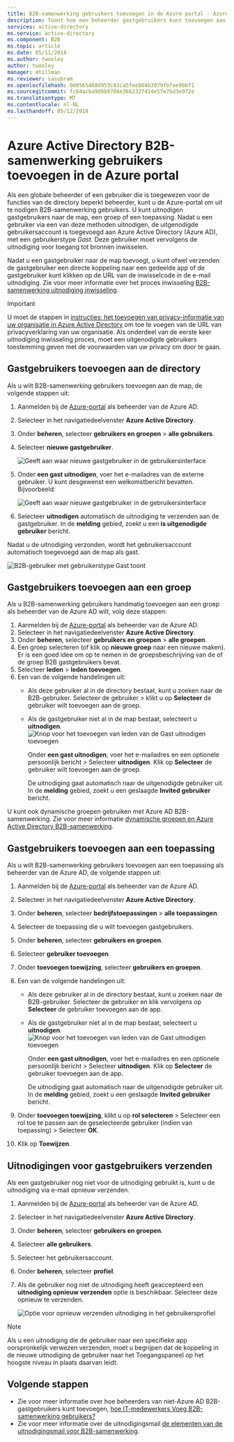 ```yaml
---
title: B2B-samenwerking gebruikers toevoegen in de Azure portal - Azure Active Directory | Microsoft Docs
description: Toont hoe een beheerder gastgebruikers kunt toevoegen aan de directory vanaf een andere organisatie met behulp van Azure Active Directory (Azure AD) B2B-samenwerking.
services: active-directory
ms.service: active-directory
ms.component: B2B
ms.topic: article
ms.date: 05/11/2018
ms.author: twooley
author: twooley
manager: mtillman
ms.reviewer: sasubram
ms.openlocfilehash: 9d0565468d953c83ca5fee864b3079fbfee9bbf1
ms.sourcegitcommit: fc64acba9d9b9784e3662327414e5fe7bd3e972e
ms.translationtype: MT
ms.contentlocale: nl-NL
ms.lasthandoff: 05/12/2018
---
```

# <a name="add-azure-active-directory-b2b-collaboration-users-in-the-azure-portal"></a>Azure Active Directory B2B-samenwerking gebruikers toevoegen in de Azure portal

Als een globale beheerder of een gebruiker die is toegewezen voor de functies van de directory beperkt beheerder, kunt u de Azure-portal om uit te nodigen B2B-samenwerking gebruikers. U kunt uitnodigen gastgebruikers naar de map, een groep of een toepassing. Nadat u een gebruiker via een van deze methoden uitnodigen, de uitgenodigde gebruikersaccount is toegevoegd aan Azure Active Directory (Azure AD), met een gebruikerstype *Gast*. Deze gebruiker moet vervolgens de uitnodiging voor toegang tot bronnen inwisselen.

Nadat u een gastgebruiker naar de map toevoegt, u kunt ofwel verzenden de gastgebruiker een directe koppeling naar een gedeelde app of de gastgebruiker kunt klikken op de URL van de inwisselcode in de e-mail uitnodiging. Zie voor meer informatie over het proces inwisseling [B2B-samenwerking uitnodiging inwisseling](active-directory-b2b-redemption-experience.md).

> [!IMPORTANT]
> U moet de stappen in [instructies: het toevoegen van privacy-informatie van uw organisatie in Azure Active Directory](https://aka.ms/adprivacystatement) om toe te voegen van de URL van privacyverklaring van uw organisatie. Als onderdeel van de eerste keer uitnodiging inwisseling proces, moet een uitgenodigde gebruikers toestemming geven met de voorwaarden van uw privacy om door te gaan. 

## <a name="add-guest-users-to-the-directory"></a>Gastgebruikers toevoegen aan de directory

Als u wilt B2B-samenwerking gebruikers toevoegen aan de map, de volgende stappen uit:

1. Aanmelden bij de [Azure-portal](https://portal.azure.com) als beheerder van de Azure AD.
2. Selecteer in het navigatiedeelvenster **Azure Active Directory**.
3. Onder **beheren**, selecteer **gebruikers en groepen** > **alle gebruikers**.
4. Selecteer **nieuwe gastgebruiker**.

   ![Geeft aan waar nieuwe gastgebruiker in de gebruikersinterface](./media/active-directory-b2b-admin-add-users/NewGuestUser-Directory.png) 
 
7. Onder **een gast uitnodigen**, voer het e-mailadres van de externe gebruiker. U kunt desgewenst een welkomstbericht bevatten. Bijvoorbeeld:

   ![Geeft aan waar nieuwe gastgebruiker in de gebruikersinterface](./media/active-directory-b2b-admin-add-users/InviteGuest.png) 

8. Selecteer **uitnodigen** automatisch de uitnodiging te verzenden aan de gastgebruiker. In de **melding** gebied, zoekt u een **is uitgenodigde gebruiker** bericht. 
 
Nadat u de uitnodiging verzonden, wordt het gebruikersaccount automatisch toegevoegd aan de map als gast.


![B2B-gebruiker met gebruikerstype Gast toont](./media/active-directory-b2b-admin-add-users/GuestUserType.png)  

## <a name="add-guest-users-to-a-group"></a>Gastgebruikers toevoegen aan een groep
Als u B2B-samenwerking gebruikers handmatig toevoegen aan een groep als beheerder van de Azure AD wilt, volg deze stappen:

1. Aanmelden bij de [Azure-portal](https://portal.azure.com) als beheerder van de Azure AD.
2. Selecteer in het navigatiedeelvenster **Azure Active Directory**.
3. Onder **beheren**, selecteer **gebruikers en groepen** > **alle groepen**.
4. Een groep selecteren (of klik op **nieuwe groep** naar een nieuwe maken). Er is een goed idee om op te nemen in de groepsbeschrijving van de of de groep B2B gastgebruikers bevat.
5. Selecteer **leden** > **leden toevoegen**. 
6. Een van de volgende handelingen uit:
   - Als deze gebruiker al in de directory bestaat, kunt u zoeken naar de B2B-gebruiker. Selecteer de gebruiker > klikt u op **Selecteer** de gebruiker wilt toevoegen aan de groep.
   - Als de gastgebruiker niet al in de map bestaat, selecteert u **uitnodigen**.
   ![Knop voor het toevoegen van leden van de Gast uitnodigen toevoegen](./media/active-directory-b2b-admin-add-users/GroupInvite.png)
   
      Onder **een gast uitnodigen**, voer het e-mailadres en een optionele persoonlijk bericht > Selecteer **uitnodigen**. Klik op **Selecteer** de gebruiker wilt toevoegen aan de groep.

      De uitnodiging gaat automatisch naar de uitgenodigde gebruiker uit. In de **melding** gebied, zoekt u een geslaagde **Invited gebruiker** bericht. 

U kunt ook dynamische groepen gebruiken met Azure AD B2B-samenwerking. Zie voor meer informatie [dynamische groepen en Azure Active Directory B2B-samenwerking](active-directory-b2b-dynamic-groups.md).

## <a name="add-guest-users-to-an-application"></a>Gastgebruikers toevoegen aan een toepassing

Als u wilt B2B-samenwerking gebruikers toevoegen aan een toepassing als beheerder van de Azure AD, de volgende stappen uit:

1. Aanmelden bij de [Azure-portal](https://portal.azure.com) als beheerder van de Azure AD.
2. Selecteer in het navigatiedeelvenster **Azure Active Directory**.
3. Onder **beheren**, selecteer **bedrijfstoepassingen** > **alle toepassingen**.
4. Selecteer de toepassing die u wilt toevoegen gastgebruikers.
5. Onder **beheren**, selecteer **gebruikers en groepen**.
6. Selecteer **gebruiker toevoegen**.
7. Onder **toevoegen toewijzing**, selecteer **gebruikers en groepen**.
8. Een van de volgende handelingen uit:
   - Als deze gebruiker al in de directory bestaat, kunt u zoeken naar de B2B-gebruiker. Selecteer de gebruiker en klik vervolgens op **Selecteer** de gebruiker toevoegen aan de app.
   - Als de gastgebruiker niet al in de map bestaat, selecteert u **uitnodigen**.
   ![Knop voor het toevoegen van leden van de Gast uitnodigen toevoegen](./media/active-directory-b2b-admin-add-users/AppInviteUsers.png)
   
      Onder **een gast uitnodigen**, voer het e-mailadres en een optionele persoonlijk bericht > Selecteer **uitnodigen**. Klik op **Selecteer** de gebruiker toevoegen aan de app.

      De uitnodiging gaat automatisch naar de uitgenodigde gebruiker uit. In de **melding** gebied, zoekt u een geslaagde **Invited gebruiker** bericht.

9. Onder **toevoegen toewijzing**, klikt u op **rol selecteren** > Selecteer een rol toe te passen aan de geselecteerde gebruiker (indien van toepassing) > Selecteer **OK**.
10. Klik op **Toewijzen**.
 
## <a name="resend-invitations-to-guest-users"></a>Uitnodigingen voor gastgebruikers verzenden

Als een gastgebruiker nog niet voor de uitnodiging gebruikt is, kunt u de uitnodiging via e-mail opnieuw verzenden.

1. Aanmelden bij de [Azure-portal](https://portal.azure.com) als beheerder van de Azure AD.
2. Selecteer in het navigatiedeelvenster **Azure Active Directory**.
3. Onder **beheren**, selecteer **gebruikers en groepen**.
4. Selecteer **alle gebruikers**.
5. Selecteer het gebruikersaccount.
6. Onder **beheren**, selecteer **profiel**.
7. Als de gebruiker nog niet de uitnodiging heeft geaccepteerd een **uitnodiging opnieuw verzenden** optie is beschikbaar. Selecteer deze opnieuw te verzenden.

   ![Optie voor opnieuw verzenden uitnodiging in het gebruikersprofiel](./media/active-directory-b2b-admin-add-users/Resend-Invitation.png)

> [!NOTE]
> Als u een uitnodiging die de gebruiker naar een specifieke app oorspronkelijk verwezen verzenden, moet u begrijpen dat de koppeling in de nieuwe uitnodiging de gebruiker naar het Toegangspaneel op het hoogste niveau in plaats daarvan leidt.

## <a name="next-steps"></a>Volgende stappen

- Zie voor meer informatie over hoe beheerders van niet-Azure AD B2B-gastgebruikers kunt toevoegen, [hoe IT-medewerkers Voeg B2B-samenwerking gebruikers?](active-directory-b2b-iw-add-users.md)
- Zie voor meer informatie over de uitnodigingsmail [de elementen van de uitnodigingsmail voor B2B-samenwerking](active-directory-b2b-invitation-email.md).

